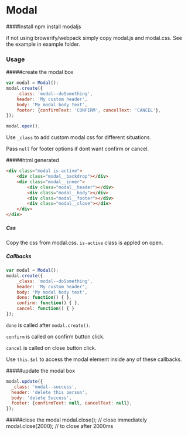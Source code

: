 # Modal

####Install
    npm install modaljs    

if not using browerify/webpack simply copy modal.js and modal.css.
See the example in example folder.

### Usage  

#####create the modal box

```javascript
var modal = Modal();
modal.create({
    _class: 'modal--doSomething',
    header: 'My custom header',
    body: 'My modal body text',
    footer: {confirmText: 'CONFIRM', cancelText: 'CANCEL'},
});

modal.open();

```

Use `_class` to add custom modal css for different situations. 

Pass `null` for footer options if dont want confirm or cancel.


#####html generated
```html
<div class="modal is-active">
    <div class="modal__backdrop"></div>
    <div class="modal__inner">
        <div class="modal__header"></div>
        <div class="modal__body"></div>
        <div class="modal__footer"></div>
        <div class="modal__close"></div>
    </div>
</div>
```


##### Css   
Copy the css from modal.css.
`is-active`  class is appled on open.


##### Callbacks
```javascript
var modal = Modal();
modal.create({
    _class: 'modal--doSomething',
    header: 'My custom header',
    body: 'My modal body text',
    done: function() { },
    confirm: function() { },
    cancel: function() { }
});
```

`done` is called after `modal.create()`.

`confirm` is called on confirm button click.

`cancel` is called  on close button click.

Use `this.$el`  to access the modal element inside any of these callbacks.


#####update the modal box
```javascript
modal.update({
  _class: 'modal--success',
  header: 'delete this person',
  body: 'delete Success',
  footer: {confirmText: null, cancelText: null},
});
```

#####close the modal
    modal.close(); // close immediately
    modal.close(2000); // to close after 2000ms
